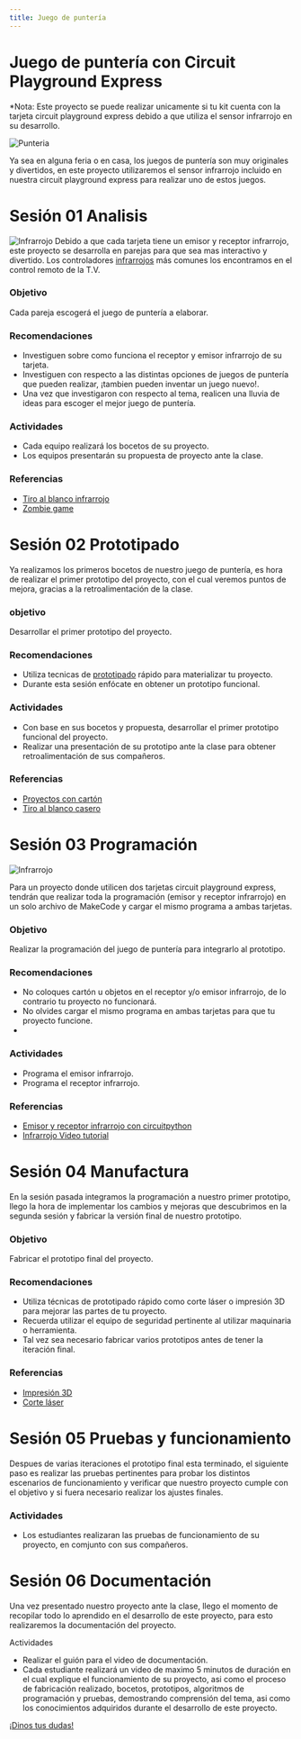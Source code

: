 ```yaml
---
title: Juego de puntería  
---
```


# Juego de puntería con Circuit Playground Express
*Nota: Este proyecto se puede realizar unicamente si tu kit cuenta con la tarjeta circuit playground express debido a que utiliza el sensor infrarrojo en su desarrollo.


![Punteria]({{site.baseurl}}/img/punteria.gif)

Ya sea en alguna feria o en casa, los juegos de puntería son muy originales y divertidos, en este proyecto utilizaremos el sensor infrarrojo incluido en nuestra circuit playground express para realizar uno de estos juegos.

# Sesión 01 Analisis 
![Infrarrojo]({{site.baseurl}}/img/infrarrojo.jpg)
Debido a que cada tarjeta tiene un emisor y receptor infrarrojo, este proyecto se desarrolla en parejas para que sea mas interactivo y divertido.
Los controladores [infrarrojos](https://es.wikipedia.org/wiki/Radiaci%C3%B3n_infrarroja) más comunes los encontramos en el control remoto de la T.V. 
### Objetivo 
Cada pareja escogerá el juego de puntería a elaborar.
### Recomendaciones 

+ Investiguen sobre como funciona el receptor y emisor infrarrojo de su tarjeta.
+ Investiguen con respecto a las distintas opciones de juegos de puntería que pueden realizar, ¡tambien pueden inventar un juego nuevo!.
+ Una vez que investigaron con respecto al tema, realicen una lluvia de ideas para escoger el mejor juego de puntería.

### Actividades

+ Cada equipo realizará los bocetos de su proyecto.
+ Los equipos presentarán su propuesta de proyecto ante la clase.
### Referencias 
+ [Tiro al blanco infrarrojo](https://learn.adafruit.com/circuit-playground-express-laser-tag/build-a-cpx-laser-tag-game)
+ [Zombie game](https://learn.adafruit.com/circuit-playground-express-ir-zombie-game/zombie-game-time-2)

# Sesión 02 Prototipado

Ya realizamos los primeros bocetos de nuestro juego de puntería, es hora de realizar el primer prototipo del proyecto, con el cual veremos puntos de mejora, gracias a la retroalimentación de la clase.

### objetivo 
Desarrollar el primer prototipo del proyecto.

### Recomendaciones 
+ Utiliza tecnicas de [prototipado](http://learn.makercademy.com/modules/intro/soluciondeproblemas/) rápido para materializar tu proyecto.
+ Durante esta sesión enfócate en obtener un prototipo funcional.

### Actividades 
+ Con base en sus bocetos y propuesta, desarrollar el primer prototipo funcional del proyecto.
+ Realizar una presentación de su prototipo ante la clase para obtener retroalimentación de sus compañeros.

### Referencias 
+ [Proyectos con cartón](http://learn.makercademy.com/modules/referencias/Carton/)
+ [Tiro al blanco casero](https://www.youtube.com/watch?v=VRX80h2Ia-k)

# Sesión 03 Programación 
![Infrarrojo]({{site.baseurl}}/img/infrared.gif)

Para un proyecto donde utilicen dos tarjetas circuit playground express, tendrán que realizar toda la programación (emisor y receptor infrarrojo) en un solo archivo de MakeCode y cargar el mismo programa a ambas tarjetas.
### Objetivo 
Realizar la programación del juego de puntería para integrarlo al prototipo.

### Recomendaciones 
+ No coloques cartón u objetos en el receptor y/o emisor infrarrojo, de lo contrario tu proyecto no funcionará.
+ No olvides cargar el mismo programa en ambas tarjetas para que tu proyecto funcione.
+ 
### Actividades
+ Programa el emisor infrarrojo.
+ Programa el receptor infrarrojo.

### Referencias
+ [Emisor y receptor infrarrojo con circuitpython](https://learn.adafruit.com/infrared-ir-receive-transmit-circuit-playground-express-circuit-python)
+ [Infrarrojo Video tutorial](https://youtu.be/9pOXGTUTq-k)

# Sesión 04 Manufactura
En la sesión pasada integramos la programación a nuestro primer prototipo, llego la hora de implementar los cambios y mejoras que descubrimos en la segunda sesión y fabricar la versión final de nuestro prototipo.
### Objetivo 
Fabricar el prototipo final del proyecto.

### Recomendaciones 
+ Utiliza técnicas de prototipado rápido como corte láser o impresión 3D para mejorar las partes de tu proyecto.
+ Recuerda utilizar el equipo de seguridad pertinente al utilizar maquinaria o herramienta.
+ Tal vez sea necesario fabricar varios prototipos antes de tener la iteración final.
### Referencias 
+ [Impresión 3D](http://learn.makercademy.com/modules/referencias/Impresion3D/) <br/>
+ [Corte láser](http://learn.makercademy.com/modules/referencias/cortadoralaser/)

# Sesión 05 Pruebas y funcionamiento
Despues de varias iteraciones el prototipo final esta terminado, el siguiente paso es realizar las pruebas pertinentes para probar los distintos escenarios de funcionamiento y verificar que nuestro proyecto cumple con el objetivo y si fuera necesario realizar los ajustes finales.
### Actividades
+ Los estudiantes realizaran las pruebas de funcionamiento de su proyecto, en comjunto con sus compañeros.
# Sesión 06 Documentación 
Una vez presentado nuestro proyecto ante la clase, llego el momento de recopilar todo lo aprendido en el desarrollo de este proyecto, para esto realizaremos la documentación del proyecto.

Actividades

+ Realizar el guión para el video de documentación.
+ Cada estudiante realizará un video de maximo 5 minutos de duración en el cual explique el funcionamiento de su proyecto, asi como el proceso de fabricación realizado, bocetos, prototipos, algoritmos de programación y pruebas, demostrando comprensión del tema, asi como los conocimientos adquiridos durante el desarrollo de este proyecto.




<a class="btn btn-primary" target="_blank" href="http://www.makermex.com/forum/makercademy-124">¡Dinos tus dudas!</a>
